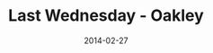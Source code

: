 ---
layout: media
category: media
series: "Heavyweights 2"
title: "Last Wednesday - Oakley"
date: 2014-02-27
description: "Oakley"
video: "https://s3.amazonaws.com/crossroadsvideomessages/022614-lw-oakley.mp4"
video-poster: "https://www.crossroads.net/uploadedfiles/last-wednesday.jpg"
---